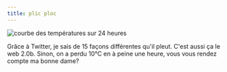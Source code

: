 ```yaml
---
title: plic ploc
---
```


![courbe des températures sur 24
heures](http://wtf.cyprio.net/user/files/media/OutsideTempHistory.gif)

Grâce à Twitter, je sais de 15 façons différentes qu'il pleut. C'est aussi ça
le web 2.0b. Sinon, on a perdu 10°C en à peine une heure, vous vous rendez
compte ma bonne dame?

